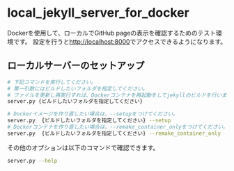 # local_jekyll_server_for_docker

Dockerを使用して、ローカルでGitHub pageの表示を確認するためのテスト環境です。
設定を行うと[http://localhost:8000](http://localhost:8000)でアクセスできるようになります。

## ローカルサーバーのセットアップ

```bash
# 下記コマンドを実行してください。
# 第一引数にはビルドしたいフォルダを指定してください。
# ファイルを更新し再実行すれば、Dockerコンテナを再起動をしてjekyllのビルドを行います。
server.py {ビルドしたいフォルダを指定してください}

# Dockerイメージを作り直したい場合は、--setupをつけてください。
server.py  {ビルドしたいフォルダを指定してください} --setup
# Dockerコンテナを作り直したい場合は、--remake_container_onlyをつけてください。
server.py  {ビルドしたいフォルダを指定してください} --remake_container_only
```

その他のオプションは以下のコマンドで確認できます。

```bash
server.py --help
```
